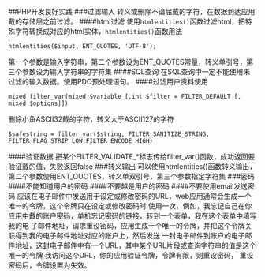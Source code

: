 ##PHP开发良好实践
###过滤输入
转义或删除不谙屈戴的字符，在数据到达应用戴的存储层之前过滤。
####html过滤
使用`htmlentities()`函数过滤html，把特殊字符转换成对应的html实体，`htmlentities()`函数用法
```$xslt
htmlentities($input, ENT_QUOTES, 'UTF-8');
```
第一个参数是输入字符串，第二个参数设为ENT_QUOTES常量，转义单引号，第三个参数设为输入字符串的字符集
####SQL查询
在SQL查询中一定不能使用未过滤的输入数据。使用PDO预处理语句。
####过滤用户资料使用
```$xslt
mixed filter_var(mixed $variable [,int $filter = FILTER_DEFAULT [, mixed $options]])
```
删除小鱼ASCII32戴的字符，转义大于ASCII127的字符
```$xslt
$safestring = filter_var($string, FILTER_SANITIZE_STRING, FILTER_FLAG_STRIP_LOW|FILTER_ENCODE_HIGH)
```
####验证数据
把某个FILTER_VALIDATE_*标志传给filter_var()函数，成功返回要验证戴的值，失败返回false
###转义输出
可以使用htmlentities()函数转义输出，第二个参数使用ENT_QUOTES，转义单双引号，第三个参数指定字符集
###密码
####不能知道用户的密码
####不要越是用户的密码
####不要使用email发送密码
应该在电子邮件中发送用于设定或修改密码的URL，web应用通常会生成一个唯一的令牌，这个令牌只在设定或修改密码时
使用一次，例如，我忘记自己在你应用中戴的账户密码，单机忘记密码的链接，转到一个表单，我在这个表单中填写我的电
子邮件地址，请求重设密码，应用生成一个唯一的令牌，并把这个令牌关联得到我的电子邮件地址对应的账户上，然后发送
一封电子邮件到账户的电子邮件地址，这封电子邮件中有一个URL，其中某个URL片段或查询字符串的值是这个唯一的令牌
我访问这个URL，你的应用验证令牌，令牌有限，则重设密码， 重设密码后，令牌设置为失效。